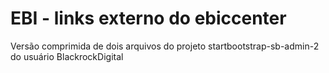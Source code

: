 # EBI - links externo do ebiccenter
Versão comprimida de dois arquivos do projeto startbootstrap-sb-admin-2 do usuário BlackrockDigital
